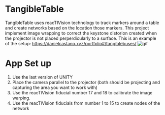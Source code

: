 # TangibleTable

TangibleTable uses reacTIVision technology to track markers around a table and create networks based on the location those markers.
This project implement image wrapping to correct the keystone distorion created when the projector is not placed perperdicularly to a surface.
This is an example of the setup: https://danielcastano.xyz/portfolio#/tangiblebuses/
![gif](https://static1.squarespace.com/static/5a660c0b1f318d7ab4e9ef29/t/5c60f6c3085229b582cb0d5c/)


# App Set up
1. Use the last version of UNITY
2. Place the camera parallel to the projector (both should be projecting and capturing the area you want to work with)
3. Use the reacTIVision fiducial number 17 and 18 to calibrate the image warping.
4. Use the reacTIVision fiducials from number 1 to 15 to create nodes of the network
